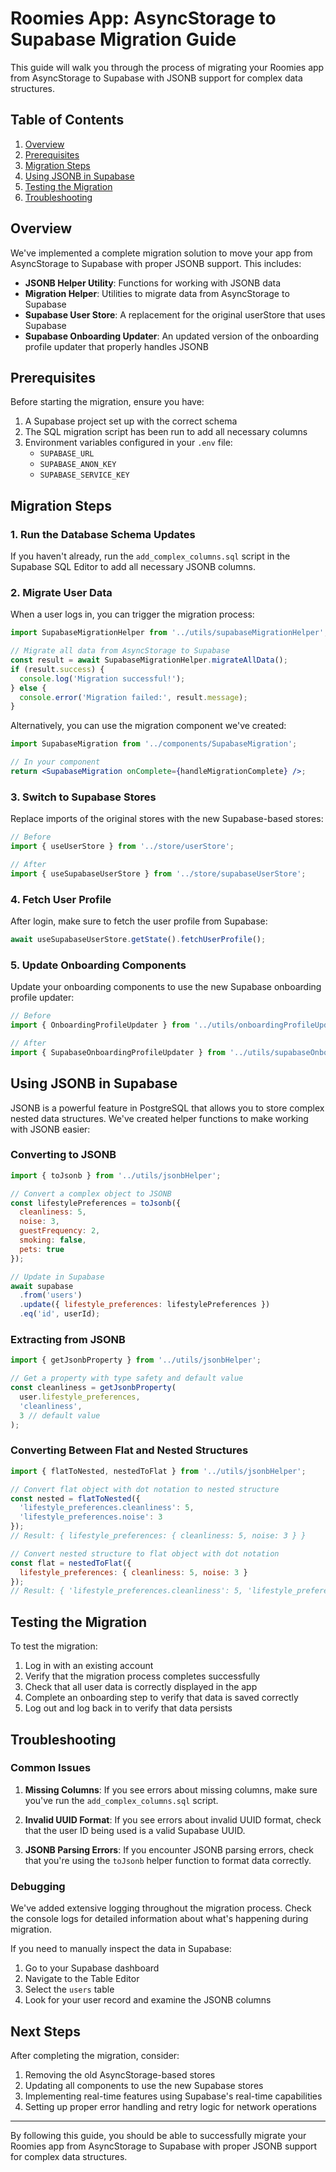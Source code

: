 # Roomies App: AsyncStorage to Supabase Migration Guide

This guide will walk you through the process of migrating your Roomies app from AsyncStorage to Supabase with JSONB support for complex data structures.

## Table of Contents

1. [Overview](#overview)
2. [Prerequisites](#prerequisites)
3. [Migration Steps](#migration-steps)
4. [Using JSONB in Supabase](#using-jsonb-in-supabase)
5. [Testing the Migration](#testing-the-migration)
6. [Troubleshooting](#troubleshooting)

## Overview

We've implemented a complete migration solution to move your app from AsyncStorage to Supabase with proper JSONB support. This includes:

- **JSONB Helper Utility**: Functions for working with JSONB data
- **Migration Helper**: Utilities to migrate data from AsyncStorage to Supabase
- **Supabase User Store**: A replacement for the original userStore that uses Supabase
- **Supabase Onboarding Updater**: An updated version of the onboarding profile updater that properly handles JSONB

## Prerequisites

Before starting the migration, ensure you have:

1. A Supabase project set up with the correct schema
2. The SQL migration script has been run to add all necessary columns
3. Environment variables configured in your `.env` file:
   - `SUPABASE_URL`
   - `SUPABASE_ANON_KEY`
   - `SUPABASE_SERVICE_KEY`

## Migration Steps

### 1. Run the Database Schema Updates

If you haven't already, run the `add_complex_columns.sql` script in the Supabase SQL Editor to add all necessary JSONB columns.

### 2. Migrate User Data

When a user logs in, you can trigger the migration process:

```javascript
import SupabaseMigrationHelper from '../utils/supabaseMigrationHelper';

// Migrate all data from AsyncStorage to Supabase
const result = await SupabaseMigrationHelper.migrateAllData();
if (result.success) {
  console.log('Migration successful!');
} else {
  console.error('Migration failed:', result.message);
}
```

Alternatively, you can use the migration component we've created:

```jsx
import SupabaseMigration from '../components/SupabaseMigration';

// In your component
return <SupabaseMigration onComplete={handleMigrationComplete} />;
```

### 3. Switch to Supabase Stores

Replace imports of the original stores with the new Supabase-based stores:

```javascript
// Before
import { useUserStore } from '../store/userStore';

// After
import { useSupabaseUserStore } from '../store/supabaseUserStore';
```

### 4. Fetch User Profile

After login, make sure to fetch the user profile from Supabase:

```javascript
await useSupabaseUserStore.getState().fetchUserProfile();
```

### 5. Update Onboarding Components

Update your onboarding components to use the new Supabase onboarding profile updater:

```javascript
// Before
import { OnboardingProfileUpdater } from '../utils/onboardingProfileUpdater';

// After
import { SupabaseOnboardingProfileUpdater } from '../utils/supabaseOnboardingProfileUpdater';
```

## Using JSONB in Supabase

JSONB is a powerful feature in PostgreSQL that allows you to store complex nested data structures. We've created helper functions to make working with JSONB easier:

### Converting to JSONB

```javascript
import { toJsonb } from '../utils/jsonbHelper';

// Convert a complex object to JSONB
const lifestylePreferences = toJsonb({
  cleanliness: 5,
  noise: 3,
  guestFrequency: 2,
  smoking: false,
  pets: true
});

// Update in Supabase
await supabase
  .from('users')
  .update({ lifestyle_preferences: lifestylePreferences })
  .eq('id', userId);
```

### Extracting from JSONB

```javascript
import { getJsonbProperty } from '../utils/jsonbHelper';

// Get a property with type safety and default value
const cleanliness = getJsonbProperty(
  user.lifestyle_preferences,
  'cleanliness',
  3 // default value
);
```

### Converting Between Flat and Nested Structures

```javascript
import { flatToNested, nestedToFlat } from '../utils/jsonbHelper';

// Convert flat object with dot notation to nested structure
const nested = flatToNested({
  'lifestyle_preferences.cleanliness': 5,
  'lifestyle_preferences.noise': 3
});
// Result: { lifestyle_preferences: { cleanliness: 5, noise: 3 } }

// Convert nested structure to flat object with dot notation
const flat = nestedToFlat({
  lifestyle_preferences: { cleanliness: 5, noise: 3 }
});
// Result: { 'lifestyle_preferences.cleanliness': 5, 'lifestyle_preferences.noise': 3 }
```

## Testing the Migration

To test the migration:

1. Log in with an existing account
2. Verify that the migration process completes successfully
3. Check that all user data is correctly displayed in the app
4. Complete an onboarding step to verify that data is saved correctly
5. Log out and log back in to verify that data persists

## Troubleshooting

### Common Issues

1. **Missing Columns**: If you see errors about missing columns, make sure you've run the `add_complex_columns.sql` script.

2. **Invalid UUID Format**: If you see errors about invalid UUID format, check that the user ID being used is a valid Supabase UUID.

3. **JSONB Parsing Errors**: If you encounter JSONB parsing errors, check that you're using the `toJsonb` helper function to format data correctly.

### Debugging

We've added extensive logging throughout the migration process. Check the console logs for detailed information about what's happening during migration.

If you need to manually inspect the data in Supabase:

1. Go to your Supabase dashboard
2. Navigate to the Table Editor
3. Select the `users` table
4. Look for your user record and examine the JSONB columns

## Next Steps

After completing the migration, consider:

1. Removing the old AsyncStorage-based stores
2. Updating all components to use the new Supabase stores
3. Implementing real-time features using Supabase's real-time capabilities
4. Setting up proper error handling and retry logic for network operations

---

By following this guide, you should be able to successfully migrate your Roomies app from AsyncStorage to Supabase with proper JSONB support for complex data structures.
